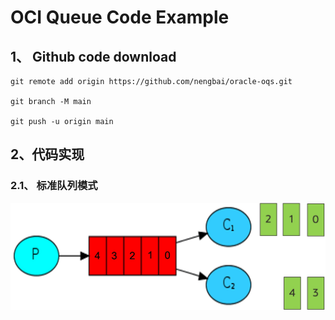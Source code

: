 # OCI Queue Code Example

## 1、 Github code download

```text
git remote add origin https://github.com/nengbai/oracle-oqs.git

git branch -M main

git push -u origin main
```

## 2、代码实现

### 2.1、 标准队列模式

![OQS简单队列](./img/oqs-1-0.jpg "标准队列")
